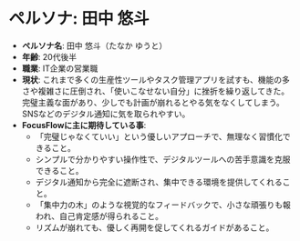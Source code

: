 # ペルソナ: 田中 悠斗

- **ペルソナ名**: 田中 悠斗（たなか ゆうと）
- **年齢**: 20代後半
- **職業**: IT企業の営業職
- **現状**: これまで多くの生産性ツールやタスク管理アプリを試すも、機能の多さや複雑さに圧倒され、「使いこなせない自分」に挫折を繰り返してきた。完璧主義な面があり、少しでも計画が崩れるとやる気をなくしてしまう。SNSなどのデジタル通知に気を取られやすい。
- **FocusFlowに主に期待している事**:
  - 「完璧じゃなくていい」という優しいアプローチで、無理なく習慣化できること。
  - シンプルで分かりやすい操作性で、デジタルツールへの苦手意識を克服できること。
  - デジタル通知から完全に遮断され、集中できる環境を提供してくれること。
  - 「集中力の木」のような視覚的なフィードバックで、小さな頑張りも報われ、自己肯定感が得られること。
  - リズムが崩れても、優しく再開を促してくれるガイドがあること。

